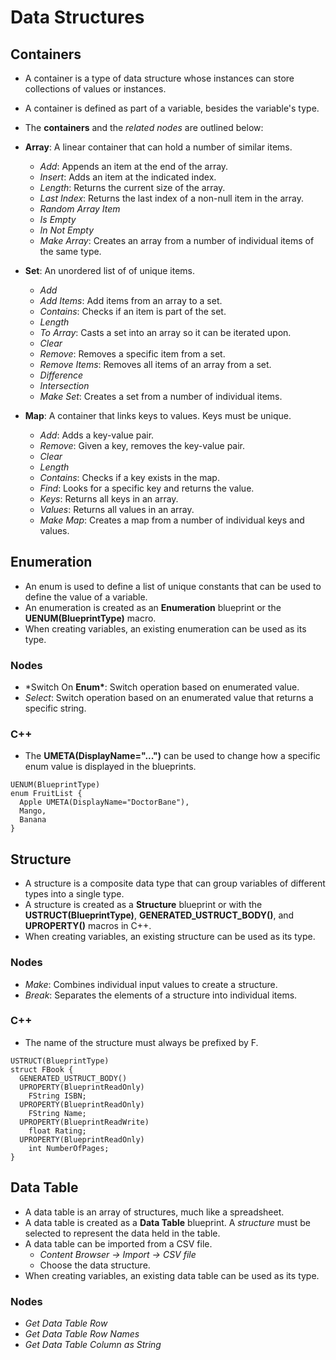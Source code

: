# Data Structures

## Containers

- A container is a type of data structure whose instances can store collections of values or instances.
- A container is defined as part of a variable, besides the variable's type.
- The **containers** and the _related nodes_ are outlined below:

- **Array**: A linear container that can hold a number of similar items.
  - _Add_: Appends an item at the end of the array.
  - _Insert_: Adds an item at the indicated index.
  - _Length_: Returns the current size of the array.
  - _Last Index_: Returns the last index of a non-null item in the array.
  - _Random Array Item_
  - _Is Empty_
  - _In Not Empty_
  - _Make Array_: Creates an array from a number of individual items of the same type.
- **Set**: An unordered list of of unique items.
  - _Add_
  - _Add Items_: Add items from an array to a set.
  - _Contains_: Checks if an item is part of the set.
  - _Length_
  - _To Array_: Casts a set into an array so it can be iterated upon.
  - _Clear_
  - _Remove_: Removes a specific item from a set.
  - _Remove Items_: Removes all items of an array from a set.
  - _Difference_
  - _Intersection_
  - _Make Set_: Creates a set from a number of individual items.
- **Map**: A container that links keys to values. Keys must be unique.
  - _Add_: Adds a key-value pair.
  - _Remove_: Given a key, removes the key-value pair.
  - _Clear_
  - _Length_
  - _Contains_: Checks if a key exists in the map.
  - _Find_: Looks for a specific key and returns the value.
  - _Keys_: Returns all keys in an array.
  - _Values_: Returns all values in an array.
  - _Make Map_: Creates a map from a number of individual keys and values.

## Enumeration

- An enum is used to define a list of unique constants that can be used to define the value of a variable.
- An enumeration is created as an **Enumeration** blueprint or the **UENUM(BlueprintType)** macro.
- When creating variables, an existing enumeration can be used as its type.

### Nodes

- \*Switch On **Enum\***: Switch operation based on enumerated value.
- _Select_: Switch operation based on an enumerated value that returns a specific string.

### C++

- The **UMETA(DisplayName="...")** can be used to change how a specific enum value is displayed in the blueprints.

```
UENUM(BlueprintType)
enum FruitList {
  Apple UMETA(DisplayName="DoctorBane"),
  Mango,
  Banana
}
```

## Structure

- A structure is a composite data type that can group variables of different types into a single type.
- A structure is created as a **Structure** blueprint or with the **USTRUCT(BlueprintType)**, **GENERATED_USTRUCT_BODY()**, and **UPROPERTY()** macros in C++.
- When creating variables, an existing structure can be used as its type.

### Nodes

- _Make_: Combines individual input values to create a structure.
- _Break_: Separates the elements of a structure into individual items.

### C++

- The name of the structure must always be prefixed by F.

```
USTRUCT(BlueprintType)
struct FBook {
  GENERATED_USTRUCT_BODY()
  UPROPERTY(BlueprintReadOnly)
    FString ISBN;
  UPROPERTY(BlueprintReadOnly)
    FString Name;
  UPROPERTY(BlueprintReadWrite)
    float Rating;
  UPROPERTY(BlueprintReadOnly)
    int NumberOfPages;
}
```

## Data Table

- A data table is an array of structures, much like a spreadsheet.
- A data table is created as a **Data Table** blueprint. A _structure_ must be selected to represent the data held in the table.
- A data table can be imported from a CSV file.
  - _Content Browser -> Import -> CSV file_
  - Choose the data structure.
- When creating variables, an existing data table can be used as its type.

### Nodes

- _Get Data Table Row_
- _Get Data Table Row Names_
- _Get Data Table Column as String_
